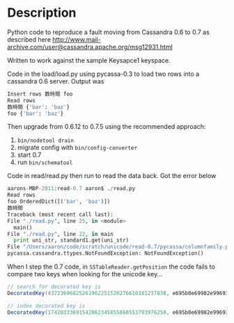 # Description

Python code to reproduce a fault moving from Cassandra 0.6 to 0.7 as described here http://www.mail-archive.com/user@cassandra.apache.org/msg12931.html

Written to work against the sample Keysapce1 keyspace. 

Code in the load/load.py using pycassa-0.3 to load two rows into a cassandra 0.6 server. Output was

```python
Insert rows 数時間 foo
Read rows
数時間 {'bar': 'baz'}
foo {'bar': 'baz'}
```

Then upgrade from 0.6.12 to 0.7.5 using the recommended approach:

1. `bin/nodetool drain`
2. migrate config with `bin/config-converter` 
3. start 0.7
4. run `bin/schematool`

Code in read/read.py then run to read the data back. Got the error below

```python
aarons-MBP-2011:read-0.7 aaron$ ./read.py 
Read rows
foo OrderedDict([('bar', 'baz')])
数時間
Traceback (most recent call last):
File "./read.py", line 25, in <module>
  main()
File "./read.py", line 22, in main
  print uni_str, standard1.get(uni_str)
File "/Users/aaron/code/scratch/unicode/read-0.7/pycassa/columnfamily.py", line 343, in get
pycassa.cassandra.ttypes.NotFoundException: NotFoundException()
```

When I step the 0.7 code, in `SSTableReader.getPosition` the code fails to compare two keys when looking for the unicode key...

```java
// search for decorated key is 
DecoratedKey(43723696825261962251520276610181237838, e695b0e69982e99693)

// index decorated key is 
DecoratedKey(17420333691542862345855860553793976250, e695b0e69982e99693)
```
